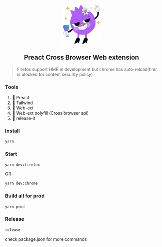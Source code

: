 <div align="center">
    <img src="extension/assets/img/logo128.png" alt="Meteor Devtool Evolved Gif" />
    <h2>Preact Cross Browser Web extension</h2>
</div>

> Firefox support HMR in development but chrome has auto-reload(hmr is blocked for content security policy)


### Tools
1. 🎨 Preact
2. 🎨 Tailwind
3. 🎨 Web-ext
4. 🎨 Web-ext polyfill (Cross browser api)
5. 🎨 release-it

### Install
```sh
yarn
```

### Start

```sh
yarn dev:firefox
```
OR
```sh
yarn dev:chrome
```

### Build all for prod
```sh
yarn prod
```

### Release
```sh
release
```

check package.json for more commands
